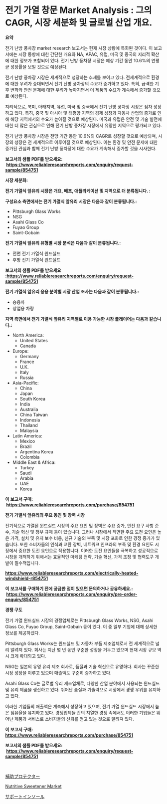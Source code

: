 <p><h1>전기 가열 창문 Market Analysis : 그의 CAGR, 시장 세분화 및 글로벌 산업 개요.</h1></p><p><strong>요약</strong></p>
<p><p>전기 난방 풍차장 market research 보고서는 현재 시장 상황에 특화된 것이다. 이 보고서에는 시장 동향에 대한 간단한 개요와 NA, APAC, 유럽, 미국 및 중국의 지리적 확산에 대한 정보가 포함되어 있다. 전기 난방 풍차장 시장은 예상 기간 동안 10.6%의 연평균 성장률을 보일 것으로 예상된다.</p><p>전기 난방 풍차장 시장은 세계적으로 성장하는 추세를 보이고 있다. 전세계적으로 환경에 대한 우려가 증대되면서 전기 난방 풍차장의 수요가 증가하고 있다. 특히, 급격한 기후 변화와 안전 문제에 대한 우려가 높아지면서 이 제품의 수요가 계속해서 증가할 것으로 예상된다.</p><p>지리적으로, 북미, 아태지역, 유럽, 미국 및 중국에서 전기 난방 풍차장 시장은 점차 성장하고 있다. 특히, 중국 및 아시아 및 태평양 지역의 경제 성장과 자동차 산업의 증가로 인해 해당 지역에서의 수요가 높아질 것으로 예상된다. 미국과 유럽은 안전 및 기술 발전에 대한 더 많은 관심으로 인해 전기 난방 풍차장 시장에서 유망한 지역으로 평가되고 있다.</p><p>전기 난방 풍차장 시장은 전망 기간 동안 10.6%의 CAGR로 성장할 것으로 예상되며, 시장의 성장은 전 세계적으로 이루어질 것으로 예상된다. 이는 환경 및 안전 문제에 대한 증가된 관심과 함께 전기 난방 풍차장에 대한 수요가 계속해서 증가할 것을 시사한다.</p></p>
<p><strong>보고서의 샘플 PDF를 받으세요: &nbsp;<a href="https://www.reliableresearchreports.com/enquiry/request-sample/854751">https://www.reliableresearchreports.com/enquiry/request-sample/854751</a></strong></p>
<p><strong>시장 세분화:</strong></p>
<p><strong> 전기 가열식 앞유리 시장은 개요, 배포, 애플리케이션 및 지역으로 더 분류됩니다. :</strong></p>
<p><strong>구성요소 측면에서는 전기 가열식 앞유리 시장은 다음과 같이 분류됩니다.:</strong></p>
<p><ul><li>Pittsburgh Glass Works</li><li>NSG</li><li>Asahi Glass Co</li><li>Fuyao Group</li><li>Saint-Gobain</li></ul></p>
<p><strong> 전기 가열식 앞유리 유형별 시장 분석은 다음과 같이 분류됩니다.:</strong></p>
<p><ul><li>전면 전기 가열식 윈드실드</li><li>후방 전기 가열식 윈드실드</li></ul></p>
<p><strong>보고서의 샘플 PDF를 받으세요 :<a href="https://www.reliableresearchreports.com/enquiry/request-sample/854751">https://www.reliableresearchreports.com/enquiry/request-sample/854751</a></strong></p>
<p><strong> 전기 가열식 앞유리 응용 분야별 시장 산업 조사는 다음과 같이 분류됩니다.:</strong></p>
<p><ul><li>승용차</li><li>상업용 차량</li></ul></p>
<p><strong>지역 측면에서 전기 가열식 앞유리 지역별로 이용 가능한 시장 플레이어는 다음과 같습니다.:</strong></p>
<p><ul>
    <li>
        North America:
        <ul>
            <li>United States</li>
            <li>Canada</li>
        </ul>
    </li>
    <li>
        Europe:
        <ul>
            <li>Germany</li>
            <li>France</li>
            <li>U.K.</li>
            <li>Italy</li>
            <li>Russia</li>
        </ul>
    </li>
    <li>
        Asia-Pacific:
        <ul>
            <li>China</li>
            <li>Japan</li>
            <li>South Korea</li>
            <li>India</li>
            <li>Australia</li>
            <li>China Taiwan</li>
            <li>Indonesia</li>
            <li>Thailand</li>
            <li>Malaysia</li>
        </ul>
    </li>
    <li>
        Latin America:
        <ul>
            <li>Mexico</li>
            <li>Brazil</li>
            <li>Argentina Korea</li>
            <li>Colombia</li>
        </ul>
    </li>
    <li>
        Middle East & Africa:
        <ul>
            <li>Turkey</li>
            <li>Saudi</li>
            <li>Arabia</li>
            <li>UAE</li>
            <li>Korea</li>
        </ul>
    </li>
    </ul></p>
<p><strong>이 보고서 구매: &nbsp;<a href="https://www.reliableresearchreports.com/purchase/854751">https://www.reliableresearchreports.com/purchase/854751</a></strong></p>
<p><strong>전기 가열식 앞유리의 주요 동인 및 장벽 시장</strong></p>
<p><p>전기적으로 가열된 윈드실드 시장의 주요 요인 및 장벽은 수요 증가, 안전 요구 사항 준수, 기술 혁신 및 정부 규제 등이 있습니다. 그러나 시장에서 직면한 주요 도전 요인은 높은 가격, 설치 및 유지 보수 비용, 신규 기술의 부족 및 시장 포화로 인한 경쟁 증가가 있습니다. 또한 소비자들의 인식과 교환 장벽, 네트워크 인프라의 부족 및 환경 요인도 시장에서 중요한 도전 요인으로 작용합니다. 이러한 도전 요인들을 극복하고 성공적으로 시장을 개척하기 위해서는 효율적인 마케팅 전략, 기술 혁신, 가격 조정 및 협력도구 개발이 필수적입니다.</p></p>
<p><strong><a href="https://www.reliableresearchreports.com/electrically-heated-windshield-r854751">https://www.reliableresearchreports.com/electrically-heated-windshield-r854751</a></strong></p>
<p><strong>이 보고서를 구매하기 전에 궁금한 점이 있으면 문의하거나 공유하세요.: &nbsp;<a href="https://www.reliableresearchreports.com/enquiry/pre-order-enquiry/854751">https://www.reliableresearchreports.com/enquiry/pre-order-enquiry/854751</a></strong></p>
<p><strong>경쟁 구도</strong></p>
<p><p>전기 가열 윈드실드 시장의 경쟁업체로는 Pittsburgh Glass Works, NSG, Asahi Glass Co, Fuyao Group, Saint-Gobain 등이 있다. 이 중 일부 기업에 대해 상세한 정보를 제공하겠다.</p><p>Pittsburgh Glass Works는 윈드실드 및 자동차 부품 제조업체로서 전 세계적으로 널리 알려져 있다. 회사는 지난 몇 년 동안 꾸준한 성장을 거두고 있으며 현재 시장 규모 역시 크게 확대되고 있다. </p><p>NSG는 일본의 유명 유리 제조 회사로, 품질과 기술 혁신으로 유명하다. 회사는 꾸준한 시장 성장을 이루고 있으며 매출액도 꾸준히 증가하고 있다.</p><p>Asahi Glass Co는 글로벌 유리 제조업체로, 다양한 산업 분야에서 사용되는 윈드실드 및 유리 제품을 생산하고 있다. 뛰어난 품질과 기술력으로 시장에서 경쟁 우위를 유지하고 있다.</p><p>이러한 기업들의 매출액은 계속해서 성장하고 있으며, 전기 가열 윈드실드 시장에서 높은 점유율을 유지하고 있다. 경쟁업체들 간의 치열한 경쟁 속에서도 이러한 기업들은 뛰어난 제품과 서비스로 소비자들의 신뢰를 얻고 있는 것으로 알려져 있다.</p></p>
<p><strong>이 보고서 구매: &nbsp; <a href="https://www.reliableresearchreports.com/purchase/854751">https://www.reliableresearchreports.com/purchase/854751</a></strong></p>
<p><strong>보고서의 샘플 PDF를 받으세요: &nbsp;<a href="https://www.reliableresearchreports.com/enquiry/request-sample/854751">https://www.reliableresearchreports.com/enquiry/request-sample/854751</a></strong><strong></strong></p>
<p>&nbsp;</p>
<p><p><a href="https://github.com/bevdtkn4419963/Market-Research-Report-List-1/blob/main/985421818114.md">補助プロテクター</a></p><p><a href="https://github.com/nicholepatriciadoylenwnrjr0/Market-Research-Report-List-1/blob/main/nutritive-sweetener-market.md">Nutritive Sweetener Market</a></p><p><a href="https://github.com/MosesSpinka1914/Market-Research-Report-List-1/blob/main/958548318115.md">サポートインソール</a></p></p>